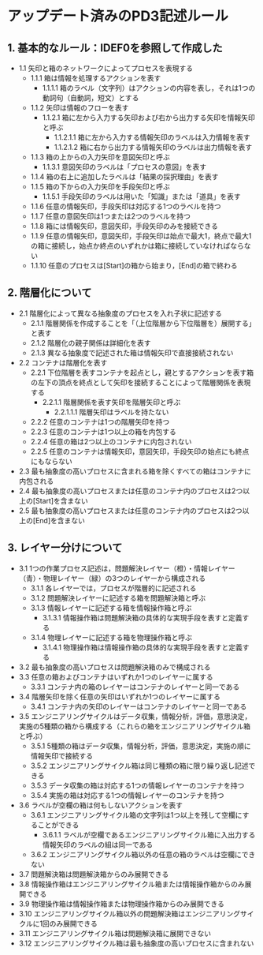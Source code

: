﻿# アップデート済みのPD3記述ルール

## 1. 基本的なルール：IDEF0を参照して作成した
- 1.1 矢印と箱のネットワークによってプロセスを表現する
  - 1.1.1 箱は情報を処理するアクションを表す
    - 1.1.1.1 箱のラベル（文字列）はアクションの内容を表し，それは1つの動詞句（自動詞，短文）とする
  - 1.1.2 矢印は情報のフローを表す
    - 1.1.2.1 箱に左から入力する矢印および右から出力する矢印を情報矢印と呼ぶ
      - 1.1.2.1.1 箱に左から入力する情報矢印のラベルは入力情報を表す
      - 1.1.2.1.2 箱に右から出力する情報矢印のラベルは出力情報を表す
  - 1.1.3 箱の上からの入力矢印を意図矢印と呼ぶ
    - 1.1.3.1 意図矢印のラベルは「プロセスの意図」を表す
  - 1.1.4 箱の右上に追加したラベルは「結果の採択理由」を表す
  - 1.1.5 箱の下からの入力矢印を手段矢印と呼ぶ
    - 1.1.5.1 手段矢印のラベルは用いた「知識」または「道具」を表す
  - 1.1.6 任意の情報矢印，手段矢印は対応する1つのラベルを持つ
  - 1.1.7 任意の意図矢印は1つまたは2つのラベルを持つ
  - 1.1.8 箱には情報矢印，意図矢印，手段矢印のみを接続できる
  - 1.1.9 任意の情報矢印，意図矢印，手段矢印は始点で最大1，終点で最大1の箱に接続し，始点か終点のいずれかは箱に接続していなければならない
  - 1.1.10 任意のプロセスは[Start]の箱から始まり，[End]の箱で終わる

## 2. 階層化について
- 2.1 階層化によって異なる抽象度のプロセスを入れ子状に記述する
  - 2.1.1 階層関係を作成することを「（上位階層から下位階層を）展開する」と表す
  - 2.1.2 階層化の親子関係は詳細化を表す
  - 2.1.3 異なる抽象度で記述された箱は情報矢印で直接接続されない
- 2.2 コンテナは階層化を表す
  - 2.2.1 下位階層を表すコンテナを起点とし，親とするアクションを表す箱の左下の頂点を終点として矢印を接続することによって階層関係を表現する
    - 2.2.1.1 階層関係を表す矢印を階層矢印と呼ぶ
      - 2.2.1.1.1 階層矢印はラベルを持たない
  - 2.2.2 任意のコンテナは1つの階層矢印を持つ
  - 2.2.3 任意のコンテナは1つ以上の箱を内包する
  - 2.2.4 任意の箱は2つ以上のコンテナに内包されない
  - 2.2.5 任意のコンテナは情報矢印，意図矢印，手段矢印の始点にも終点にもならない
- 2.3 最も抽象度の高いプロセスに含まれる箱を除くすべての箱はコンテナに内包される
- 2.4 最も抽象度の高いプロセスまたは任意のコンテナ内のプロセスは2つ以上の[Start]を含まない
- 2.5 最も抽象度の高いプロセスまたは任意のコンテナ内のプロセスは2つ以上の[End]を含まない

## 3. レイヤー分けについて
- 3.1 1つの作業プロセス記述は，問題解決レイヤー（橙）・情報レイヤー（青）・物理レイヤー（緑）の3つのレイヤーから構成される
  - 3.1.1 各レイヤーでは，プロセスが階層的に記述される
  - 3.1.2 問題解決レイヤーに記述する箱を問題解決箱と呼ぶ
  - 3.1.3 情報レイヤーに記述する箱を情報操作箱と呼ぶ
    - 3.1.3.1 情報操作箱は問題解決箱の具体的な実現手段を表すと定義する
  - 3.1.4 物理レイヤーに記述する箱を物理操作箱と呼ぶ
    - 3.1.4.1 物理操作箱は情報操作箱の具体的な実現手段を表すと定義する
- 3.2 最も抽象度の高いプロセスは問題解決箱のみで構成される
- 3.3 任意の箱およびコンテナはいずれか1つのレイヤーに属する
  - 3.3.1 コンテナ内の箱のレイヤーはコンテナのレイヤーと同一である
- 3.4 階層矢印を除く任意の矢印はいずれか1つのレイヤーに属する
  - 3.4.1 コンテナ内の矢印のレイヤーはコンテナのレイヤーと同一である
- 3.5 エンジニアリングサイクルはデータ収集，情報分析，評価，意思決定，実施の5種類の箱から構成する（これらの箱をエンジニアリングサイクル箱と呼ぶ）
  - 3.5.1 5種類の箱はデータ収集，情報分析，評価，意思決定，実施の順に情報矢印で接続する
  - 3.5.2 エンジニアリングサイクル箱は同じ種類の箱に限り繰り返し記述できる
  - 3.5.3 データ収集の箱は対応する1つの情報レイヤーのコンテナを持つ
  - 3.5.4 実施の箱は対応する1つの情報レイヤーのコンテナを持つ
- 3.6 ラベルが空欄の箱は何もしないアクションを表す
  - 3.6.1 エンジニアリングサイクル箱の文字列は1つ以上を残して空欄にすることができる
    - 3.6.1.1 ラベルが空欄であるエンジニアリングサイクル箱に入出力する情報矢印のラベルの組は同一である
  - 3.6.2 エンジニアリングサイクル箱以外の任意の箱のラベルは空欄にできない
- 3.7 問題解決箱は問題解決箱からのみ展開できる
- 3.8 情報操作箱はエンジニアリングサイクル箱または情報操作箱からのみ展開できる
- 3.9 物理操作箱は情報操作箱または物理操作箱からのみ展開できる
- 3.10 エンジニアリングサイクル箱以外の問題解決箱はエンジニアリングサイクルに1回のみ展開できる
- 3.11 エンジニアリングサイクル箱は問題解決箱に展開できない
- 3.12 エンジニアリングサイクル箱は最も抽象度の高いプロセスに含まれない
